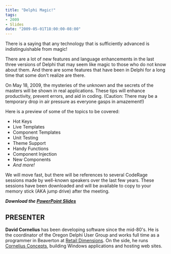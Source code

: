 ```yaml
---
title: "Delphi Magic!"
tags:
- 2009
- Slides
date: "2009-05-01T18:00:00-08:00"
---
```


There is a saying that any technology that is sufficiently advanced is indistinguishable from magic!

There are a lot of new features and language enhancements in the last three versions of Delphi that may seem like magic to those who do not know about them.  And there are some features that have been in Delphi for a long time that some don't realize are there.

On May 18, 2009, the mysteries of the unknown and the secrets of the masters will be shown in real applications.  These tips will enhance productivity, prevent errors, and aid in coding.  (Caution: There may be a temporary drop in air pressure as everyone gasps in amazement!)

Here is a preview of some of the topics to be covered:

- Hot Keys
- Live Templates
- Component Templates
- Unit Testing
- Theme Support
- Handy Functions
- Component Injection
- New Components
- *And more!*

We will move fast, but there will be references to several CodeRage sessions made by well-known speakers over the last few years.  These sessions have been downloaded and will be available to copy to your memory stick (AKA jump drive) after the meeting.

***Download the [PowerPoint Slides](/presentations/2009-05_DelphiMagic/DelphiMagic.pptx)***

## PRESENTER ##

**David Cornelius** has been developing software since the mid-80's. He is the coordinator of the Oregon Delphi User Group and works full time as a programmer in Beaverton at [Retail Dimensions](http://retaildimensions.com). On the side, he runs [Cornelius Concepts](http://CorneliusConcepts.com), building Windows applications and hosting web sites.
